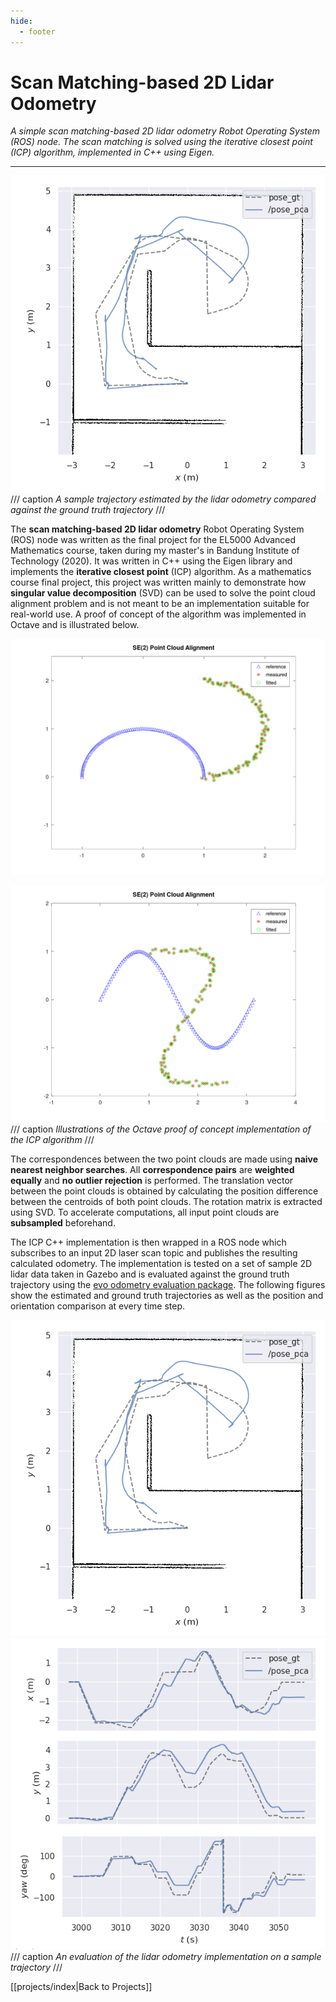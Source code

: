 ```yaml
---
hide:
  - footer
---
```


# Scan Matching-based 2D Lidar Odometry

*A simple scan matching-based 2D lidar odometry Robot Operating System (ROS) node. The scan matching is solved using the iterative closest point (ICP) algorithm, implemented in C++ using Eigen.*

---

![](../resources/projects/scan_matching/evo_traj.png)
/// caption
*A sample trajectory estimated by the lidar odometry compared against the ground truth trajectory*
///

The **scan matching-based 2D lidar odometry** Robot Operating System (ROS) node was written as the final project for the EL5000 Advanced Mathematics course, taken during my master's in Bandung Institute of Technology (2020). It was written in C++ using the Eigen library and implements the **iterative closest point** (ICP) algorithm. As a mathematics course final project, this project was written mainly to demonstrate how **singular value decomposition** (SVD) can be used to solve the point cloud alignment problem and is not meant to be an implementation suitable for real-world use. A proof of concept of the algorithm was implemented in Octave and is illustrated below.

![](../resources/projects/scan_matching/icp_animation.gif)

![](../resources/projects/scan_matching/icp_2_animation.gif)
/// caption
*Illustrations of the Octave proof of concept implementation of the ICP algorithm*
///

The correspondences between the two point clouds are made using **naive nearest neighbor searches**. All **correspondence pairs** are **weighted equally** and **no outlier rejection** is performed. The translation vector between the point clouds is obtained by calculating the position difference between the centroids of both point clouds. The rotation matrix is extracted using SVD. To accelerate computations, all input point clouds are **subsampled** beforehand.

The ICP C++ implementation is then wrapped in a ROS node which subscribes to an input 2D laser scan topic and publishes the resulting calculated odometry. The implementation is tested on a set of sample 2D lidar data taken in Gazebo and is evaluated against the ground truth trajectory using the [evo odometry evaluation package](https://github.com/MichaelGrupp/evo). The following figures show the estimated and ground truth trajectories as well as the position and orientation comparison at every time step.


![](../resources/projects/scan_matching/evo_traj.png)
![](../resources/projects/scan_matching/evo_pos_ort.png)
/// caption
*An evaluation of the lidar odometry implementation on a sample trajectory*
///

[[projects/index|Back to Projects]]
